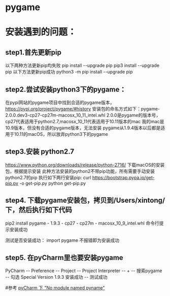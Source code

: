 # pygame
# 安装遇到的问题：

## step1.首先更新pip
以下两种方法更新pip均失败
pip install --upgrade pip
pip3 install --upgrade pip
以下方法更新pip成功
python3 -m pip install --upgrade pip

## step2.尝试安装python3下的pygame：
在pypi网站的pygame项目中找到合适的pygame版本，
https://pypi.org/project/pygame/#history
安装包的命名方式如下：pygame-2.0.0.dev3-cp27-cp27m-macosx_10_11_intel.whl
2.0.0是pygame的版本号，cp27代表适用于python2.7,macosx_10_11代表适用于10.11版本的mac
我的mac是10.9版本，但没有合适的pygame版本，无法安装
pygame从1.9.4版本以后都是适用于10.11的macOS，所以放弃python3下的pygame

## step3.安装 python2.7
https://www.python.org/downloads/release/python-2716/ 下载macOS的安装包，根据提示安装
此种方法安装的python2不带pip功能，所有需要手动安装python2.7的pip
执行如下两行安装pip:
curl https://bootstrap.pypa.io/get-pip.py -o get-pip.py
python get-pip.py

## step4. 下载pygame安装包，拷贝到/Users/xintong/下，然后执行如下代码
pip2 install pygame - 1.9.3 - cp27 - cp27m - macosx_10_9_intel.whl
命令行提示安装成功

测试是否安装成功：
import pygame
不报错即为安装成功

## step5. 在pyCharm里也要安装pygame
PyCharm -- Preference -- Project -- Project Interpreter -- + -- 搜索pygame -- 勾选 Special Version 1.9.3
安装成功 -- 测试成功


#参考
[pyCharm 下 "No module named pyname"](https://blog.csdn.net/weixin_39004901/article/details/93178414)
